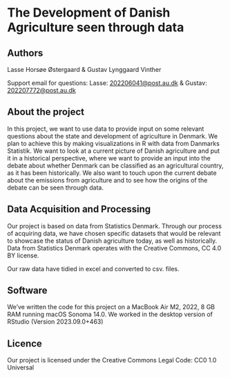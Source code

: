 # The Development of Danish Agriculture seen through data
## Authors
Lasse Horsøe Østergaard & Gustav Lynggaard Vinther

Support email for questions: Lasse: 202206041@post.au.dk & Gustav: 202207772@post.au.dk

## About the project
In this project, we want to use data to provide input on some relevant questions about the state and development of agriculture in Denmark. We plan to achieve this by making visualizations in R with data from Danmarks Statistik. We want to look at a current picture of Danish agriculture and put it in a historical perspective, where we want to provide an input into the debate about whether Denmark can be classified as an agricultural country, as it has been historically. We also want to touch upon the current debate about the emissions from agriculture and to see how the origins of the debate can be seen through data.

## Data Acquisition and Processing
Our project is based on data from Statistics Denmark. Through our process of acquiring data, we have chosen specific datasets that would be relevant to showcase the status of Danish agriculture today, as well as historically. Data from Statistics Denmark operates with the Creative Commons, CC 4.0 BY license.

Our raw data have tidied in excel and converted to csv. files.

## Software
We’ve written the code for this project on a MacBook Air M2, 2022, 8 GB RAM running macOS Sonoma 14.0. We worked in the desktop version of RStudio (Version 2023.09.0+463)

## Licence
Our project is licensed under the Creative Commons Legal Code: CC0 1.0 Universal

